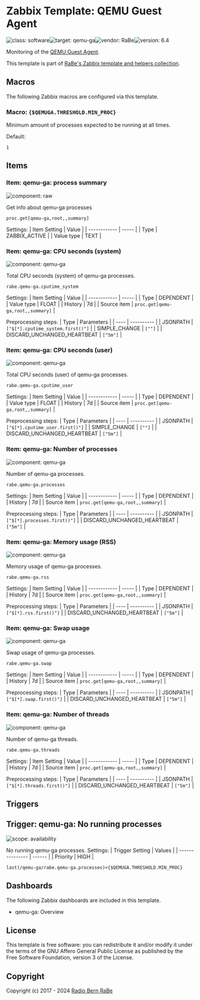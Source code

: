 # Zabbix Template: QEMU Guest Agent

![class: software](https://img.shields.io/badge/class-software-00c9bf)![target: qemu-ga](https://img.shields.io/badge/target-qemu-ga-00c9bf)![vendor: RaBe](https://img.shields.io/badge/vendor-RaBe-00c9bf)![version: 6.4](https://img.shields.io/badge/version-6.4-00c9bf)

Monitoring of the [QEMU Guest Agent](https://www.qemu.org/docs/master/interop/qemu-ga.html).

This template is part of [RaBe's Zabbix template and helpers
collection](https://github.com/radiorabe/rabe-zabbix).


## Macros

The following Zabbix macros are configured via this template.

### Macro: `{$QEMUGA.THRESHOLD.MIN_PROC}`

Minimum amount of processes expected to be running at all times.

Default:
```
1
```

## Items

### Item: qemu-ga: process summary

![component: raw](https://img.shields.io/badge/component-raw-00c9bf)

Get info about qemu-ga processes

```
proc.get[qemu-ga,root,,summary]
```

Settings:
| Item Setting | Value |
| ------------ | ----- |
| Type | ZABBIX_ACTIVE |
| Value type | TEXT |

### Item: qemu-ga: CPU seconds (system)

![component: qemu-ga](https://img.shields.io/badge/component-qemu-ga-00c9bf)

Total CPU seconds (system) of qemu-ga processes.

```
rabe.qemu-ga.cputime_system
```

Settings:
| Item Setting | Value |
| ------------ | ----- |
| Type | DEPENDENT |
| Value type | FLOAT |
| History | 7d |
| Source item | `proc.get[qemu-ga,root,,summary]` |

Preprocessing steps:
| Type | Parameters |
| ---- | ---------- |
| JSONPATH | `["$[*].cputime_system.first()"]` |
| SIMPLE_CHANGE | `[""]` |
| DISCARD_UNCHANGED_HEARTBEAT | `["5m"]` |

### Item: qemu-ga: CPU seconds (user)

![component: qemu-ga](https://img.shields.io/badge/component-qemu-ga-00c9bf)

Total CPU seconds (user) of qemu-ga processes.

```
rabe.qemu-ga.cputime_user
```

Settings:
| Item Setting | Value |
| ------------ | ----- |
| Type | DEPENDENT |
| Value type | FLOAT |
| History | 7d |
| Source item | `proc.get[qemu-ga,root,,summary]` |

Preprocessing steps:
| Type | Parameters |
| ---- | ---------- |
| JSONPATH | `["$[*].cputime_user.first()"]` |
| SIMPLE_CHANGE | `[""]` |
| DISCARD_UNCHANGED_HEARTBEAT | `["5m"]` |

### Item: qemu-ga: Number of processes

![component: qemu-ga](https://img.shields.io/badge/component-qemu-ga-00c9bf)

Number of qemu-ga processes.

```
rabe.qemu-ga.processes
```

Settings:
| Item Setting | Value |
| ------------ | ----- |
| Type | DEPENDENT |
| History | 7d |
| Source item | `proc.get[qemu-ga,root,,summary]` |

Preprocessing steps:
| Type | Parameters |
| ---- | ---------- |
| JSONPATH | `["$[*].processes.first()"]` |
| DISCARD_UNCHANGED_HEARTBEAT | `["5m"]` |

### Item: qemu-ga: Memory usage (RSS)

![component: qemu-ga](https://img.shields.io/badge/component-qemu-ga-00c9bf)

Memory usage of qemu-ga processes.

```
rabe.qemu-ga.rss
```

Settings:
| Item Setting | Value |
| ------------ | ----- |
| Type | DEPENDENT |
| History | 7d |
| Source item | `proc.get[qemu-ga,root,,summary]` |

Preprocessing steps:
| Type | Parameters |
| ---- | ---------- |
| JSONPATH | `["$[*].rss.first()"]` |
| DISCARD_UNCHANGED_HEARTBEAT | `["5m"]` |

### Item: qemu-ga: Swap usage

![component: qemu-ga](https://img.shields.io/badge/component-qemu-ga-00c9bf)

Swap usage of qemu-ga processes.

```
rabe.qemu-ga.swap
```

Settings:
| Item Setting | Value |
| ------------ | ----- |
| Type | DEPENDENT |
| History | 7d |
| Source item | `proc.get[qemu-ga,root,,summary]` |

Preprocessing steps:
| Type | Parameters |
| ---- | ---------- |
| JSONPATH | `["$[*].swap.first()"]` |
| DISCARD_UNCHANGED_HEARTBEAT | `["5m"]` |

### Item: qemu-ga: Number of threads

![component: qemu-ga](https://img.shields.io/badge/component-qemu-ga-00c9bf)

Number of qemu-ga threads.

```
rabe.qemu-ga.threads
```

Settings:
| Item Setting | Value |
| ------------ | ----- |
| Type | DEPENDENT |
| History | 7d |
| Source item | `proc.get[qemu-ga,root,,summary]` |

Preprocessing steps:
| Type | Parameters |
| ---- | ---------- |
| JSONPATH | `["$[*].threads.first()"]` |
| DISCARD_UNCHANGED_HEARTBEAT | `["5m"]` |

## Triggers

## Trigger: qemu-ga: No running processes

![scope: availability](https://img.shields.io/badge/scope-availability-00c9bf)

No running qemu-ga processes.
Settings:
| Trigger Setting | Values |
| --------------- | ------ |
| Priority | HIGH |

```
last(/qemu-ga/rabe.qemu-ga.processes)<{$QEMUGA.THRESHOLD.MIN_PROC}
```

## Dashboards

The following Zabbix dashboards are included in this template.
* qemu-ga: Overview

## License

This template is free software: you can redistribute it and/or modify it under
the terms of the GNU Affero General Public License as published by the Free
Software Foundation, version 3 of the License.

## Copyright

Copyright (c) 2017 - 2024 [Radio Bern RaBe](http://www.rabe.ch)

